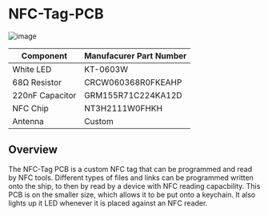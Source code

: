 # NFC-Tag-PCB
![image](https://github.com/user-attachments/assets/925689d3-8430-4f02-8f68-e8e9a095671b)

| Component    | Manufacurer Part Number |
| --------     | ------- |
|  White LED    | KT-0603W |
| 68Ω Resistor |   CRCW060368R0FKEAHP  |
| 220nF Capacitor    |  GRM155R71C224KA12D  |
| NFC Chip    | NT3H2111W0FHKH  |
| Antenna    | Custom    |

## Overview
The NFC-Tag PCB is a custom NFC tag that can be programmed and read by NFC tools. Different types of files and links can be programmed written onto the ship, to then by read by a device with NFC reading capacbility. This PCB is on the smaller size, which allows it to be put onto a keychain.  It also lights up it LED whenever it is placed against an NFC reader.
